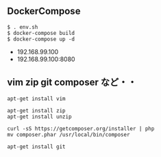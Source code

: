 ## DockerCompose

```
$ . env.sh
$ docker-compose build
$ docker-compose up -d
```

* 192.168.99.100
* 192.168.99.100:8080


## vim zip git composer など・・
```
apt-get install vim

apt-get install zip
apt-get install unzip

curl -sS https://getcomposer.org/installer | php
mv composer.phar /usr/local/bin/composer

apt-get install git
```

